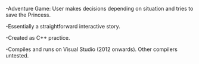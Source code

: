 -Adventure Game: User makes decisions depending on situation and tries to save the Princess.

-Essentially a straightforward interactive story.

-Created as C++ practice.

-Compiles and runs on Visual Studio (2012 onwards). Other compilers untested.
